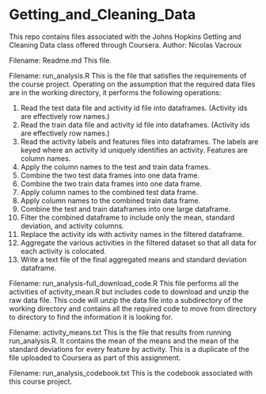 # Getting_and_Cleaning_Data

This repo contains files associated with the Johns Hopkins Getting and Cleaning Data class offered through Coursera.
Author: Nicolas Vacroux

Filename:  Readme.md
This file.

Filename:  run_analysis.R
This is the file that satisfies the requirements of the course project.  Operating on the assumption that the required data files are in the working directory, it performs the following operations:
1.  Read the test data file and activity id file into dataframes.  (Activity ids are effectively row names.)
2.  Read the train data file and activity id file into dataframes.  (Activity ids are effectively row names.)
3.  Read the activity labels and features files into dataframes.  The labels are keyed where an activity id uniquely identifies an activity.  Features are column names.
4.  Apply the column names to the test and train data frames.
5.  Combine the two test data frames into one data frame.
6.  Combine the two train data frames into one data frame.
7.  Apply column names to the combined test data frame.
8.  Apply column names to the combined train data frame.
9.  Combine the test and train dataframes into one large dataframe.
10. Filter the combined dataframe to include only the mean, standard deviation, and activity columns.
11. Replace the activity ids with activity names in the filtered dataframe.
12. Aggregate the various activities in the filtered dataset so that all data for each activity is colocated.
13. Write a text file of the final aggregated means and standard deviation dataframe.

Filename:  run_analysis-full_download_code.R
This file performs all the activities of activity_mean.R but includes code to download and unzip the raw data file.
This code will unzip the data file into a subdirectory of the working directory and contains all the required code to move from directory to directory to find the information it is looking for.

Filename:  activity_means.txt
This is the file that results from running run_analysis.R.  It contains the mean of the means and the mean of the standard deviations for every feature by activity.
This is a duplicate of the file uploaded to Coursera as part of this assignment.

Filename:  run_analysis_codebook.txt
This is the codebook associated with this course project.
